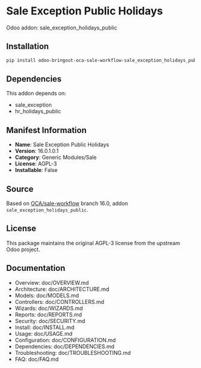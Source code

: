 # Sale Exception Public Holidays

Odoo addon: sale_exception_holidays_public

## Installation

```bash
pip install odoo-bringout-oca-sale-workflow-sale_exception_holidays_public
```

## Dependencies

This addon depends on:
- sale_exception
- hr_holidays_public

## Manifest Information

- **Name**: Sale Exception Public Holidays
- **Version**: 16.0.1.0.1
- **Category**: Generic Modules/Sale
- **License**: AGPL-3
- **Installable**: False

## Source

Based on [OCA/sale-workflow](https://github.com/OCA/sale-workflow) branch 16.0, addon `sale_exception_holidays_public`.

## License

This package maintains the original AGPL-3 license from the upstream Odoo project.

## Documentation

- Overview: doc/OVERVIEW.md
- Architecture: doc/ARCHITECTURE.md
- Models: doc/MODELS.md
- Controllers: doc/CONTROLLERS.md
- Wizards: doc/WIZARDS.md
- Reports: doc/REPORTS.md
- Security: doc/SECURITY.md
- Install: doc/INSTALL.md
- Usage: doc/USAGE.md
- Configuration: doc/CONFIGURATION.md
- Dependencies: doc/DEPENDENCIES.md
- Troubleshooting: doc/TROUBLESHOOTING.md
- FAQ: doc/FAQ.md
